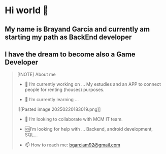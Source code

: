 # Hi world 👋

## My name is Brayand Garcia and currently am starting my path as BackEnd developer

## I have the dream to become also a Game Developer

> [!NOTE] About me
>
> - 🔭 I’m currently working on ... My estudies and an APP to connect people for renting (houses) purposes.
>
> - 🌱 I’m currently learning ...
>
> ![[Pasted image 20250220183019.png]]
>
> - 👯 I’m looking to collaborate with MCM IT team.
>
> - 🆘I’m looking for help with ... Backend, android development, SQL...
>
> - 📫 How to reach me: <bgarciam92@gmail.com>
>
>
